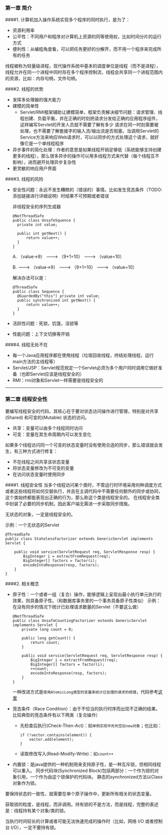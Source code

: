 ### 第一章 简介
####1. 计算机加入操作系统实现多个程序的同时执行，是为了：
* 资源利用率
* 公平性：不同用户和程序对计算机上资源的同等使用权，比如时间分片的运行方式
* 便利性：从编程角度看，可以把任务更好的分解开，而不用一个程序来完成所有的任务

线程被称为轻量级进程，现代操作系统中基本的调度单位是线程（而不是进程），线程允许在同一个进程中同时存在多个程序控制流，线程会共享同一个进程范围内的资源，比如：内存句柄，文件句柄。

####2. 线程的优势
* 发挥多处理器的强大能力
* 建模的简单性
    * Servlet/RMI框架辅助让建模简单，框架负责解决细节问题：请求管理、线程创建、负载平衡，并在正确的时刻把请求分发给正确的应用程序组件，这样编写Servlet的开发人员就不需要了解有多少
    请求在同一时刻需要被处理，也不需要了解套接字的输入流/输出流是否阻塞。当调用Servlet的Service方法来响应Web请求时，可以以同步的方式处理这个请求，就好像它是一个单线程程序
* 异步事件的简化处理：作者的意思是如果线程开销足够低（系统能够支持创建更多的线程），那么很多异步的操作可以用多线程方式来代替（每个线程互不影响），进而避开处理异步复杂性
* 更灵敏的响应用户界面

####3. 线程的风险
* 安全性问题：永远不发生糟糕的（错误的）事情。比如发生竞态条件（TODO:添加链接进行详细说明）时结果不可预期或者错误

  非线程安全的序列生成器
  ```
  @NotThreadSafe
  public class UnsafeSquence {
    private int value;
    
    public int getNext() {
        return value++;
    }
  }
  ```
  A. （value->9）   --->    （9+1=10）    --->   （value=10）
  
  B.  --->   （value->9）   --->   （9+1=10）   --->   （value=10）
  
  解决办法可以是：
  ```
  @ThreadSafe
  public class Sequence {
    @GuardedBy("this") private int value;
    public synchronized int getNext() {
        return value++;
    }
  }
  ```
* 活跃性问题：死锁，饥饿，活锁等
* 性能问题：上下文切换等开销

####4. 线程无处不在
* 每一个Java应用程序都在使用线程（垃圾回收线程，终结处理线程，运行main方法的主线程等）
* Servlet/JSP：Servlet规范规定一个Servlet必须为多个用户同时调用它做好准备（也即Servlet应该是线程安全的）
* RMI：rmi对象和Servlet一样需要是线程安全的

---

### 第二章 线程安全性
要编写线程安全的代码，其核心在于要对状态访问操作进行管理，特别是对共享(Shared) 和可变的(Mutable) 状态的访问。
* 共享：变量可以由多个线程同时访问
* 可变：变量在其生命周期内可以发生变化

如果多个线程访问同一个可变的状态变量时没有使用合适的同步，那么错误就会发生，有三种方式进行修复：
* 不在线程之间共享该状态变量
* 将状态变量修改为不可变的变量
* 在访问状态变量时使用同步

####1. 线程安全性
当多个线程访问某个类时，不管运行时环境采用何种调度方式或者这些线程将如何交替执行，并且在主调代码中不需要任何额外的同步或协同，
这个类始终都能表现出正确的行为，那么称这个类是线程安全的。
在线程安全类中封装了必要的同步机制，因此客户端无需进一步采取同步措施。

无状态的对象，一定是线程安全的。

示例：一个无状态的Servlet
```
@ThreadSafe
public class StatelessFactorizer extends GenericServlet implements Servlet {

    public void service(ServletRequest req, ServletResponse resp) {
        BigInteger i = extractFromRequest(req);
        BigInteger[] factors = factor(i);
        encodeIntoResponse(resp, factors);
    }
}
```
####2. 相关概念
* 原子性：一个或者一组（复合）操作，能够逻辑上呈现出最小执行单元执行的效果，则具备原子性。（和数据库事务里的一个事务具备原子性类似）
    示例：在没有同步的情况下统计已处理请求数量的Servlet（不要这么做）
    ```
    @NotThreadSafe
    public class UnsafeCountingFactorizer extends GenericServlet implements Servlet {
        private long count = 0;
    
        public long getCount() {
            return count;
        }
    
        public void service(ServletRequest req, ServletResponse resp) {
            BigInteger i = extractFromRequest(req);
            BigInteger[] factors = factor(i);
            ++count;
            encodeIntoResponse(resp, factors);
        }
    }    
    ```
    
    一种改进方式是`使用AtomicLong类型的变量来统计已处理的请求的梳理`，代码参考[这里](http://jcip.net/listings/CountingFactorizer.java)
    
* 竞态条件（Race Condition）：由于不恰当的执行时序而出现不正确的结果。比较典型的竞态条件有以下两类（复合操作）
  * 先检查后执行(Check-Then-Act)：如`单例实现中先判空后new对象`；也比如：
    ```
    if (!vector.contains(element)) {
    	vector.add(element);
    }
    ```
  * 读取修改写入(Read-Modify-Write)：如`count++`

* 内置锁：是java提供的一种机制用来支持原子性，是一种互斥锁，但相同线程可以重入。
  同步代码块(Synchronized Block)包括两部分：一个作为锁的对象引用，一个作为由这个锁保护的代码块。
  静态的synchronized方法以Class对象作为锁。
  
要保持状态的一致性，就需要在单个原子操作中，更新所有相关的状态变量。

获取锁的粒度，是线程，而非调用。持有锁的不是方法，而是线程，完整的表述是：线程持有某个对象/类的锁。

当执行时间较长的计算或者可能无法快速完成的操作时（比如，网络 I/O 或者控制台 I/O），一定不要持有锁。

